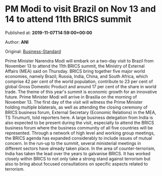 
# PM Modi to visit Brazil on Nov 13 and 14 to attend 11th BRICS summit

Published at: **2019-11-07T14:59:00+00:00**

Author: **ANI**

Original: [Business-Standard](https://www.business-standard.com/article/news-ani/pm-modi-to-pay-2-day-visit-to-brazil-from-nov-13-to-attend-brics-summit-119110701580_1.html)

Prime Minister Narendra Modi will embark on a two-day visit to Brazil from November 13 to attend the 11th BRICS summit, the Ministry of External Affairs (MEA) said on Thursday.
BRICS bring together five major world economies, namely Brazil, Russia, India, China, and South Africa, which comprise 42 per cent of the world population, contribute to 23 per cent of global Gross Domestic Product and around 17 per cent of the share in world trade. The theme of this year's summit is economic growth for an innovative future.
Prime Minister Modi will arrive in Brasilia on the morning of November 13. The first day of the visit will witness the Prime Minister holding multiple bilaterals, as well as attending the closing ceremony of BRICS business forum, External Secretary (Economic Relations) in the MEA, TS Tirumurti, told reporters here.
A large business delegation from India is also expected to be present during the visit, especially to attend the BRICS business forum where the business community of all five countries will be represented.
Through a network of high level and working group meetings, the BRICS agenda has expanded considerably to include issues of mutual concern. In the run-up to the summit, several ministerial meetings in different sectors have already taken place.
In the area of counter-terrorism, India has taken the lead over the years to galvanise BRICS. It has worked closely within BRICS to not only take a strong stand against terrorism but also to bring about focused consultations on specific aspects related to terrorism.
